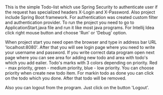 This is the simple Todo-list which use Spring Security to authenticate user if the request has specialized headers
X-Login and X-Password. Also project include Spring Boot framework.
For authentication was created custom filter and authentication provider.
To run the project you need to go to ApplicationStart.java file and run it like most java programs. For Intellij Idea 
click right mouse button and choose 'Run' or 'Debug' option.

When project start you need open the browser and type in address bar URL 'localhost:8080'. 
After that you will see login page where you need to write your username and password.
If you write correct data program open next page where you can see area for adding new todo and area with 
todo's which you add ealier. Todo's marks with 3 colors depending on priority. Red - max priority, green - medium
priority, blue - low priority. You can choose priority when create new todo item. For markin todo as done you can
click on the todo which you done. After that todo will be removed.

Also you can logout from the program. Just click on the button 'Logout'.

